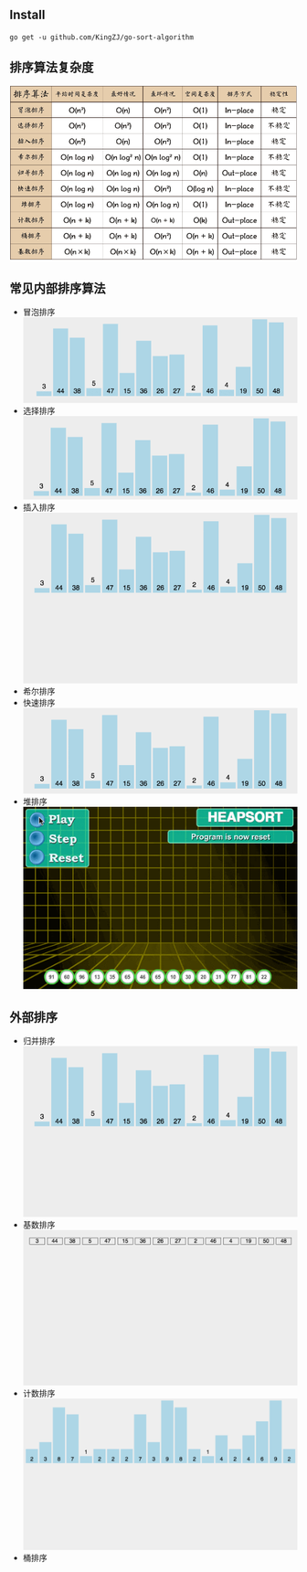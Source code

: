 ## Install
```
go get -u github.com/KingZJ/go-sort-algorithm
```
## 排序算法复杂度
![排序算法复杂度](pic/sort.png)
## 常见内部排序算法
* 冒泡排序
![冒泡排序动图](pic/bubbleSort.gif)
* 选择排序
![选择排序动图](pic/selectionSort.gif)
* 插入排序
![插入排序动图](pic/insertionSort.gif)
* 希尔排序 
* 快速排序
![快速排序动图](pic/quickSort.gif)
* 堆排序
![堆排序动图](pic/heapSort.gif)
## 外部排序 
* 归并排序
![归并排序动图](pic/mergeSort.gif)
* 基数排序
![基数排序动图](pic/radixSort.gif)
* 计数排序
![计数排序动图](pic/countingSort.gif)
* 桶排序

